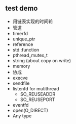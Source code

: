 ## test demo
* 用链表实现的时间轮
* 管道
* timerfd
* unique_ptr
* reference
* std::function
* pthread_mutex_t
* string (about copy on write)
* memory
* 协成
* execve
* sendfile
* listenfd for mutithread
    * SO_REUSEADDR
    * SO_REUSEPORT
* eventfd
* open(O_DIRECT)
* Any type



